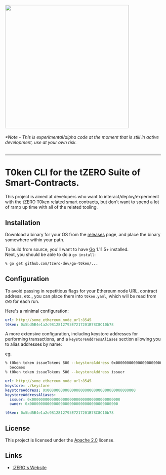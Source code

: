 [<img src="https://storage.googleapis.com/media.tzero.com/t0ken/logo.png" width="400px" />](https://www.tzero.com/)

###### *Note - This is experimental/alpha code at the moment that is still in active development, use at your own risk.

---

# T0ken CLI for the tZERO Suite of Smart-Contracts.

This project is aimed at developers who want to interact/deploy/experiment with the tZERO T0ken related smart contracts,
but don't want to spend a lot of ramp up time with all of the related tooling.

## Installation

Download a binary for your OS from the [releases](https://github.com/tZERO-dev/go-t0ken/releases) page, and place the binary somewhere within your path.

To build from source, you'll want to have [Go](https://golang.org/) 1.11.5+ installed.  
Next, you should be able to do a `go install`:

```bash
% go get github.com/tzero-dev/go-t0ken/...
```

## Configuration

To avoid passing in repetitious flags for your Ethereum node URL, contract address, etc., you can place them
into `t0ken.yaml`, which will be read from `CWD` for each run.


Here's a minimal configuration:

```yaml
url: http://some_ethereum_node_url:8545
t0ken: 0x5bd5B4e1a2c9B12812795E7217201B78C8C10b78
```

A more extensive configuration, including keystore addresses for performing transactions, and
a `keystoreAddressAliases` section allowing you to alias addresses by name:

eg.
```sh
% t0ken token issueTokens 500 --keystoreAddress 0x0000000000000000000000000000000000000000
  becomes
% t0ken token issueTokens 500 --keystoreAddress issuer
```

```yaml
url: http://some_ethereum_node_url:8545
keystore: ./keystore
keystoreAddress: 0x0000000000000000000000000000000000000000
keystoreAddressAliases:
  issuer: 0x0000000000000000000000000000000000000000
  owner: 0x0000000000000000000000000000000000000000

t0ken: 0x5bd5B4e1a2c9B12812795E7217201B78C8C10b78
```

## License
This project is licensed under the [Apache 2.0](http://www.apache.org/licenses/LICENSE-2.0.html) license.

## Links
 - [tZERO's Website](https://www.tzero.com/)

